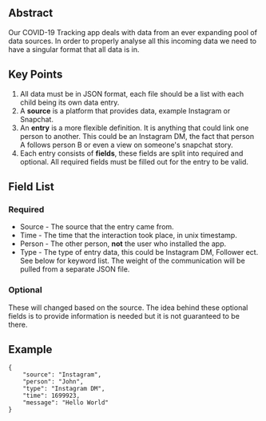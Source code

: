## Abstract
Our COVID-19 Tracking app deals with data from an ever expanding pool of data sources. In order to properly analyse all this incoming data we need to have a singular format that all data is in.

## Key Points
1. All data must be in JSON format, each file should be a list with each child being its own data entry.
2. A **source** is a platform that provides data, example Instagram or Snapchat.
3. An **entry** is a more flexible definition. It is anything that could link one person to another. This could be an Instagram DM, the fact that person A follows person B or even a view on someone's snapchat story.
4. Each entry consists of **fields**, these fields are split into required and optional. All required fields must be filled out for the entry to be valid.

## Field List
### Required
* Source - The source that the entry came from.
* Time - The time that the interaction took place, in unix timestamp.
* Person - The other person, **not** the user who installed the app.
* Type - The type of entry data, this could be Instagram DM, Follower ect. See below for keyword list. The weight of the communication will be pulled from a separate JSON file.

### Optional
These will changed based on the source.
The idea behind these optional fields is to provide information is needed but it is not guaranteed to be there.

## Example
~~~
{
	"source": "Instagram",
	"person": "John",
	"type": "Instagram DM",
    "time": 1699923,
	"message": "Hello World"
}
~~~